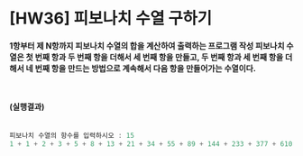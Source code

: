 # [HW36] 피보나치 수열 구하기


<h4>

1항부터 제 N항까지 피보나치 수열의 합을 계산하여 출력하는 프로그램 작성
피보나치 수열은 첫 번째 항과 두 번째 항을 더해서 세 번째 항을 만들고, 두 번째 항과 세 번째 항을 더해서 네 번째 항을 만드는 방법으로 계속해서 다음 항을 만들어가는 수열이다.

</br></br>
(실행결과)
</br></br></h4>

```cpp
피보나치 수열의 항수를 입력하시오 : 15
1 + 1 + 2 + 3 + 5 + 8 + 13 + 21 + 34 + 55 + 89 + 144 + 233 + 377 + 610 = 1596
```